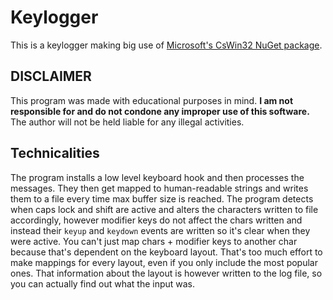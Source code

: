 ﻿# Keylogger

This is a keylogger making big use of [Microsoft's CsWin32 NuGet package](https://github.com/microsoft/CsWin32).

## DISCLAIMER

This program was made with educational purposes in mind.
**I am not responsible for and do not condone any improper use of this software.**
The author will not be held liable for any illegal activities.

## Technicalities

The program installs a low level keyboard hook and then processes the messages. They then get mapped to human-readable
strings and writes them to a file every time max buffer size is reached. The program detects when caps lock and shift
are active and alters the characters written to file accordingly, however modifier keys do not affect the chars written
and instead their `keyup` and `keydown` events are written so it's clear when they were active. You can't just map
chars + modifier keys to another char because that's dependent on the keyboard layout. That's too much effort to make
mappings for every layout, even if you only include the most popular ones. That information about the layout is however
written to the log file, so you can actually find out what the input was.
